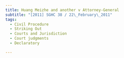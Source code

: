 ```yaml
---
title: Huang Meizhe and another v Attorney-General 
subtitle: "[2011] SGHC 38 / 22\_February\_2011"
tags:
  - Civil Procedure
  - Striking Out
  - Courts and Jurisdiction
  - Court judgments
  - Declaratory

---
```


